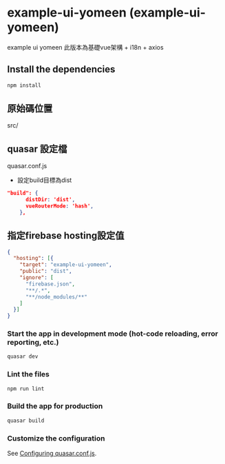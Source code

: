 # example-ui-yomeen (example-ui-yomeen)

example ui yomeen
此版本為基礎vue架構 + i18n + axios

## Install the dependencies
```bash
npm install
```

## 原始碼位置
src/

## quasar 設定檔
quasar.conf.js
* 設定build目標為dist
```json
"build": {
      distDir: 'dist',
      vueRouterMode: 'hash',
    },
```

## 指定firebase hosting設定值
```json
{
  "hosting": [{
    "target": "example-ui-yomeen",
    "public": "dist",
    "ignore": [
      "firebase.json",
      "**/.*",
      "**/node_modules/**"
    ]
  }]
}
```

### Start the app in development mode (hot-code reloading, error reporting, etc.)
```bash
quasar dev
```

### Lint the files
```bash
npm run lint
```

### Build the app for production
```bash
quasar build
```

### Customize the configuration
See [Configuring quasar.conf.js](https://quasar.dev/quasar-cli/quasar-conf-js).
